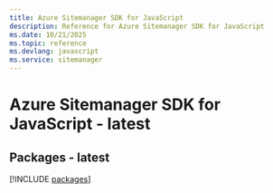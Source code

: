 ```yaml
---
title: Azure Sitemanager SDK for JavaScript
description: Reference for Azure Sitemanager SDK for JavaScript
ms.date: 10/21/2025
ms.topic: reference
ms.devlang: javascript
ms.service: sitemanager
---
```

# Azure Sitemanager SDK for JavaScript - latest
## Packages - latest
[!INCLUDE [packages](sitemanager-index.md)]